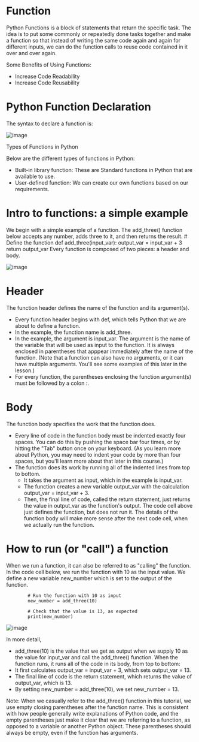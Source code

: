 # Function
Python Functions is a block of statements that return the specific task. The idea is to put some commonly or repeatedly done tasks together and make a function so that instead of writing the same code again and 
again for different inputs, we can do the function calls to reuse code contained in it over and over again.

Some Benefits of Using Functions:

* Increase Code Readability 
* Increase Code Reusability

# Python Function Declaration
The syntax to declare a function is:

![image](https://github.com/user-attachments/assets/9d999030-415c-450d-ad1b-7662397b8df9)

Types of Functions in Python

Below are the different types of functions in Python:

* Built-in library function: These are Standard functions in Python that are available to use.
* User-defined function: We can create our own functions based on our requirements.

# Intro to functions: a simple example
We begin with a simple example of a function. The add_three() function below accepts any number, adds three to it, and then returns the result.
            # Define the function
            def add_three(input_var):
              output_var = input_var + 3
              return output_var
Every function is composed of two pieces: a header and body.

![image](https://github.com/user-attachments/assets/2a440f98-0007-4ff9-8037-f78c5a7a6a86)

# Header
The function header defines the name of the function and its argument(s).

* Every function header begins with def, which tells Python that we are about to define a function.
* In the example, the function name is add_three.
* In the example, the argument is input_var. The argument is the name of the variable that will be used as input to the function. It is always enclosed in parentheses that apppear immediately after the name of the function. (Note that a function can also have no arguments, or it can have multiple arguments. You'll see some examples of this later in the lesson.)
* For every function, the parentheses enclosing the function argument(s) must be followed by a colon :.
# Body
The function body specifies the work that the function does.

* Every line of code in the function body must be indented exactly four spaces. You can do this by pushing the space bar four times, or by hitting the "Tab" button once on your keyboard. (As you learn more about Python, you may need to indent your code by more than four spaces, but you'll learn more about that later in this course.)
* The function does its work by running all of the indented lines from top to bottom.
    * It takes the argument as input, which in the example is input_var.
    * The function creates a new variable output_var with the calculation output_var = input_var + 3.
    * Then, the final line of code, called the return statement, just returns the value in output_var as the function's output.
The code cell above just defines the function, but does not run it. The details of the function body will make more sense after the next code cell, when we actually run the function.
# How to run (or "call") a function
When we run a function, it can also be referred to as "calling" the function.
In the code cell below, we run the function with 10 as the input value. We define a new variable new_number which is set to the output of the function.

            # Run the function with 10 as input
            new_number = add_three(10)

            # Check that the value is 13, as expected
            print(new_number)
![image](https://github.com/user-attachments/assets/3618d65b-75fb-46f1-824a-9000939a15f2)

In more detail,

* add_three(10) is the value that we get as output when we supply 10 as the value for input_var and call the add_three() function. When the function runs, it runs all of the code in its body, from top to bottom:
* It first calculates output_var = input_var + 3, which sets output_var = 13.
* The final line of code is the return statement, which returns the value of output_var, which is 13.
* By setting new_number = add_three(10), we set new_number = 13.

Note: When we casually refer to the add_three() function in this tutorial, we use empty closing parentheses after the function name. This is consistent with how people generally write explanations of Python code, and the empty parentheses just make it clear that we are referring to a function, as opposed to a variable or another Python object. These parentheses should always be empty, even if the function has arguments.

